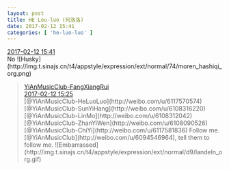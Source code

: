 ```yaml
---
layout: post
title: HE Lou-luo (何洛洛)
date: 2017-02-12 15:41
categories: [ 'he-luo-luo' ]
---
```


<div class="weibo-info">
  <a href="http://weibo.com/6117570574/EvciRi9Gd">2017-02-12 15:41</a>
</div>
No ![Husky](http://img.t.sinajs.cn/t4/appstyle/expression/ext/normal/74/moren_hashiqi_org.png)

<!-- more -->

> <div class="weibo-post-name">
>   <a href="http://weibo.com/u/6117583008">YiAnMusicClub-FangXiangRui</a>
> </div>
> <div class="weibo-info">
>   <a href="http://weibo.com/6117583008/Evcc87fXL">2017-02-12 15:25</a>
> </div>  
> [@YiAnMusicClub-HeLuoLuo](http://weibo.com/u/6117570574) [@YiAnMusicClub-SunYiHang](http://weibo.com/u/6108316220) [@YiAnMusicClub-LinMo](http://weibo.com/u/6108312042) [@YiAnMusicClub-ZhanYiWen](http://weibo.com/u/6108090526) [@YiAnMusicClub-ChiYi](http://weibo.com/u/6117581836) Follow me. [@YiAnMusicClub](http://weibo.com/u/6094546964), tell them to follow me. ![Embarrassed](http://img.t.sinajs.cn/t4/appstyle/expression/ext/normal/d9/landeln_org.gif)
